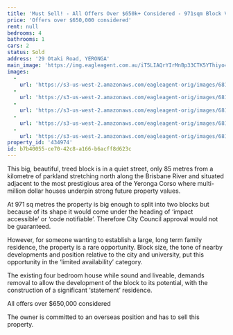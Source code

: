 ```yaml
---
title: 'Must Sell! - All Offers Over $650k+ Considered - 971sqm Block Very Close to Corso'
price: 'Offers over $650,000 considered'
rent: null
bedrooms: 4
bathrooms: 1
cars: 2
status: Sold
address: '29 Otaki Road, YERONGA'
main_image: 'https://img.eagleagent.com.au/iT5LIAQrYIrMnBp33CTK5YThiyo=/1280x854/smart/https://s3-us-west-2.amazonaws.com/eagleagent-orig/images/6819452/105781628-image-M.jpg'
images:
  -
    url: 'https://s3-us-west-2.amazonaws.com/eagleagent-orig/images/6819456/105781628-image-D.jpg'
  -
    url: 'https://s3-us-west-2.amazonaws.com/eagleagent-orig/images/6819455/105781628-image-C.jpg'
  -
    url: 'https://s3-us-west-2.amazonaws.com/eagleagent-orig/images/6819454/105781628-image-B.jpg'
  -
    url: 'https://s3-us-west-2.amazonaws.com/eagleagent-orig/images/6819453/105781628-image-A.jpg'
  -
    url: 'https://s3-us-west-2.amazonaws.com/eagleagent-orig/images/6819452/105781628-image-M.jpg'
property_id: '434974'
id: b7b40055-ce70-42c8-a166-b6acff8d623c
---
```

This big, beautiful, treed block is in a quiet street, only 85 metres from a kilometre of parkland stretching north along the Brisbane River and situated adjacent to the most prestigious area of the Yeronga Corso where multi-million dollar houses underpin strong future property values.

At 971 sq metres the property is big enough to split into two blocks but because of its shape it would come under the heading of ‘impact accessible’ or ‘code notifiable’. Therefore City Council approval would not be guaranteed.

However, for someone wanting to establish a large, long term family residence, the property is a rare opportunity. Block size, the tone of nearby developments and position relative to the city and university, put this opportunity in the ‘limited availability’ category.

The existing four bedroom house while sound and liveable, demands removal to allow the development of the block to its potential, with the construction of a significant ‘statement’ residence.

All offers over $650,000 considered

The owner is committed to an overseas position and has to sell this property.